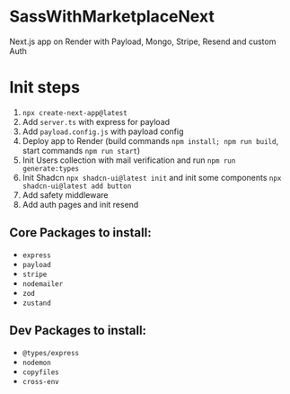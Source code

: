 # SassWithMarketplaceNext
Next.js app on Render with Payload, Mongo, Stripe, Resend and custom Auth

# Init steps

1. `npx create-next-app@latest`
2. Add `server.ts` with express for payload
3. Add `payload.config.js` with payload config
4. Deploy app to Render (build commands `npm install; npm run build`, start commands `npm run start`)
5. Init Users collection with mail verification and run `npm run generate:types`
6. Init Shadcn `npx shadcn-ui@latest init` and init some components `npx shadcn-ui@latest add button`
7. Add safety middleware
8. Add auth pages and init resend

## Core Packages to install:
- `express`
- `payload`
- `stripe`
- `nodemailer`
- `zod`
- `zustand`

## Dev Packages to install:
- `@types/express`
- `nodemon`
- `copyfiles`
- `cross-env`
